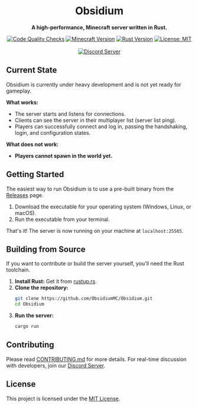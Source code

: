 <div align="center">

# Obsidium

**A high-performance, Minecraft server written in Rust.**

<p>
    <a target="_blank" href="https://github.com/ObsidiumMC/Obsidium/actions/workflows/checks.yml"><img src="https://github.com/ObsidiumMC/Obsidium/actions/workflows/checks.yml/badge.svg" alt="Code Quality Checks" /></a>
    <a target="_blank" href="https://www.minecraft.net"><img src="https://img.shields.io/badge/Minecraft-1.21.6-brightgreen.svg" alt="Minecraft Version" /></a>
    <a target="_blank" href="https://www.rust-lang.org/"><img src="https://img.shields.io/badge/rust-1.87.0-blue.svg" alt="Rust Version" /></a>
    <a target="_blank" href="https://opensource.org/licenses/MIT"><img src="https://img.shields.io/badge/License-MIT-yellow.svg" alt="License: MIT" /></a>
    <br />
    <br />
    <a target="_blank" href="https://discord.gg/XyKfC4WjUw"><img src="https://dcbadge.limes.pink/api/server/XyKfC4WjUw" alt="Discord Server" /></a>
</p>

</div>

## Current State

Obsidium is currently under heavy development and is not yet ready for gameplay.

**What works:**
-   The server starts and listens for connections.
-   Clients can see the server in their multiplayer list (server list ping).
-   Players can successfully connect and log in, passing the handshaking, login, and configuration states.

**What does not work:**
-   **Players cannot spawn in the world yet.**

## Getting Started

The easiest way to run Obsidium is to use a pre-built binary from the [Releases](https://github.com/ObsidiumMC/Obsidium/releases) page.

1.  Download the executable for your operating system (Windows, Linux, or macOS).
2.  Run the executable from your terminal.

That's it! The server is now running on your machine at `localhost:25565`.

## Building from Source

If you want to contribute or build the server yourself, you'll need the Rust toolchain.

1.  **Install Rust:** Get it from [rustup.rs](https://rustup.rs/).
2.  **Clone the repository:**
    ```sh
    git clone https://github.com/ObsidiumMC/Obsidium.git
    cd Obsidium
    ```
3.  **Run the server:**
    ```sh
    cargo run
    ```

## Contributing

Please read [CONTRIBUTING.md](CONTRIBUTING.md) for more details. For real-time discussion with developers, join our [Discord Server](https://discord.gg/XyKfC4WjUw).

## License

This project is licensed under the [MIT License](LICENSE).